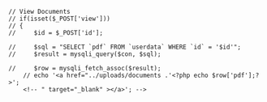     // View Documents 
    // if(isset($_POST['view']))
    // {
    //     $id = $_POST['id'];

    //     $sql = "SELECT `pdf` FROM `userdata` WHERE `id` = '$id'";
    //     $result = mysqli_query($con, $sql);

    //     $row = mysqli_fetch_assoc($result);
        // echo '<a href="../uploads/documents .'<?php echo $row['pdf'];?>';
        <!-- " target="_blank" ></a>'; -->

<!-- } -->